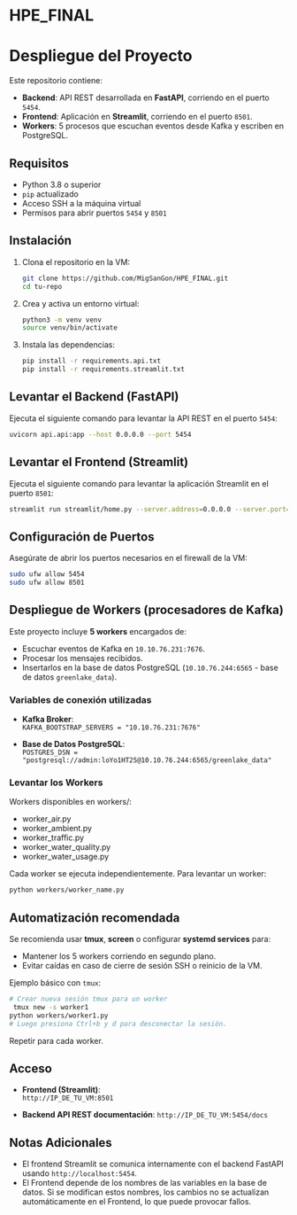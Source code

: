 # HPE_FINAL

# Despliegue del Proyecto

Este repositorio contiene:

- **Backend**: API REST desarrollada en **FastAPI**, corriendo en el puerto `5454`.
- **Frontend**: Aplicación en **Streamlit**, corriendo en el puerto `8501`.
- **Workers**: 5 procesos que escuchan eventos desde Kafka y escriben en PostgreSQL.

## Requisitos

- Python 3.8 o superior
- `pip` actualizado
- Acceso SSH a la máquina virtual
- Permisos para abrir puertos `5454` y `8501`

## Instalación

1. Clona el repositorio en la VM:
   ```bash
   git clone https://github.com/MigSanGon/HPE_FINAL.git
   cd tu-repo
   ```

2. Crea y activa un entorno virtual:
   ```bash
   python3 -m venv venv
   source venv/bin/activate
   ```

3. Instala las dependencias:
   ```bash
   pip install -r requirements.api.txt
   pip install -r requirements.streamlit.txt
   ```

## Levantar el Backend (FastAPI)

Ejecuta el siguiente comando para levantar la API REST en el puerto `5454`:
```bash
uvicorn api.api:app --host 0.0.0.0 --port 5454
```

## Levantar el Frontend (Streamlit)

Ejecuta el siguiente comando para levantar la aplicación Streamlit en el puerto `8501`:
```bash
streamlit run streamlit/home.py --server.address=0.0.0.0 --server.port=8501
```

## Configuración de Puertos

Asegúrate de abrir los puertos necesarios en el firewall de la VM:

```bash
sudo ufw allow 5454
sudo ufw allow 8501
```

## Despliegue de Workers (procesadores de Kafka)

Este proyecto incluye **5 workers** encargados de:

- Escuchar eventos de Kafka en `10.10.76.231:7676`.
- Procesar los mensajes recibidos.
- Insertarlos en la base de datos PostgreSQL (`10.10.76.244:6565` - base de datos `greenlake_data`).

### Variables de conexión utilizadas

- **Kafka Broker**:  
  `KAFKA_BOOTSTRAP_SERVERS = "10.10.76.231:7676"`

- **Base de Datos PostgreSQL**:  
  `POSTGRES_DSN = "postgresql://admin:loYo1HT25@10.10.76.244:6565/greenlake_data"`

### Levantar los Workers
Workers disponibles en workers/:

- worker_air.py
- worker_ambient.py
- worker_traffic.py
- worker_water_quality.py
- worker_water_usage.py

Cada worker se ejecuta independientemente. Para levantar un worker:

```bash
python workers/worker_name.py
```

## Automatización recomendada

Se recomienda usar **tmux**, **screen** o configurar **systemd services** para:

- Mantener los 5 workers corriendo en segundo plano.
- Evitar caídas en caso de cierre de sesión SSH o reinicio de la VM.

Ejemplo básico con `tmux`:

```bash
# Crear nueva sesión tmux para un worker
 tmux new -s worker1
python workers/worker1.py
# Luego presiona Ctrl+b y d para desconectar la sesión.
```

Repetir para cada worker.

## Acceso

- **Frontend (Streamlit)**:  
  `http://IP_DE_TU_VM:8501`

- **Backend API REST documentación**: 
  `http://IP_DE_TU_VM:5454/docs`

## Notas Adicionales

- El frontend Streamlit se comunica internamente con el backend FastAPI usando `http://localhost:5454`.
- El Frontend depende de los nombres de las variables en la base de datos. Si se modifican estos nombres, los cambios no se actualizan automáticamente en el Frontend, lo que puede provocar fallos.
  
